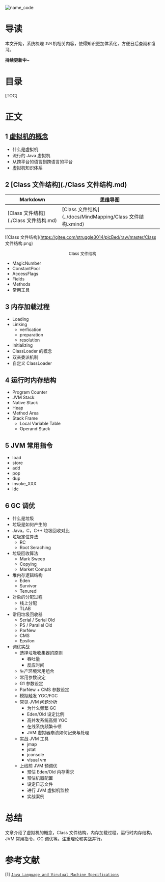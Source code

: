 

![name_code](https://gitee.com/struggle3014/picBed/raw/master/name_code.png)



# 导读

本文开始，系统梳理 `JVM` 机相关内容，使得知识更加体系化，方便日后查阅和复习。

**持续更新中~**



# 目录

[TOC]

# 正文

## 1 [虚拟机的概念](./虚拟机的概念.md)

* 什么是虚拟机
* 流行的 Java 虚拟机
* 从跨平台的语言到跨语言的平台
* 虚拟机知识体系



## 2 [Class 文件结构](./Class 文件结构.md)

| Markdown                              | 思维导图                                                   |
| ------------------------------------- | ---------------------------------------------------------- |
| [Class 文件结构](./Class 文件结构.md) | [Class 文件结构](../docs/MindMapping/Class 文件结构.xmind) |

![Class 文件结构](https://gitee.com/struggle3014/picBed/raw/master/Class 文件结构.png)

<div align="center"><font size="2">Class 文件结构</font></div>

* MagicNumber
* ConstantPool
* AccessFlags
* Fields
* Methods
* 常用工具



## 3 内存加载过程

* Loading
* Linking
  * verfication
  * preparation
  * resolution
* Initializing
* ClassLoader 的概念
* 双亲委派机制
* 自定义 ClassLoader



## 4 运行时内存结构

* Program Counter
* JVM Stack
* Native Stack
* Heap
* Method Area
* Stack Frame
  * Local Variable Table
  * Operand Stack



## 5 JVM 常用指令

* load
* store
* add
* pop
* dup
* invoke_XXX
* ldc



## 6 GC 调优

* 什么是垃圾
* 垃圾是如何产生的
* Java，C，C++ 垃圾回收对比
* 垃圾定位算法
  * RC
  * Root Seraching
* 垃圾回收算法
  * Mark Sweep
  * Copying
  * Market Compat
* 堆内存逻辑结构
  * Eden
  * Survivor
  * Tenured
* 对象的分配过程
  * 栈上分配
  * TLAB
* 常用垃圾回收器
  * Serial / Serial Old
  * PS / Parallel Old
  * ParNew
  * CMS
  * Epsilon
* 调优实战
  * 选择垃圾收集器的原则
    * 吞吐量
    * 反应时间
  * 生产环境常用组合
  * 常用参数设定
  * G1 参数设定
  * ParNew + CMS 参数设定
  * 模拟触发 YGC/FGC
  * 常见 JVM 问题分析
    * 为什么频繁 GC
    * Eden/Old 设定比例
    * 高并发系统高频 YGC
    * 在线系统频繁卡顿
    * JVM 虚拟器崩溃如何记录与处理
  * 实战 JVM 工具
    * jmap
    * jstat
    * jconsole
    * visual vm
  * 上线前 JVM 预调优
    * 预估 Eden/Old 内存需求
    * 预估机器配置
    * 设定日志文件
    * 进行 JVM 虚拟机监控
    * 实战案例



# 总结

文章介绍了虚拟机的概念，Class 文件结构，内存加载过程，运行时内存结构，JVM 常用指令，GC 调优等。注重理论和实战并行。



# 参考文献

[1] [`Java Language and Virutual Machine Specifications`](https://docs.oracle.com/javase/specs/index.html)